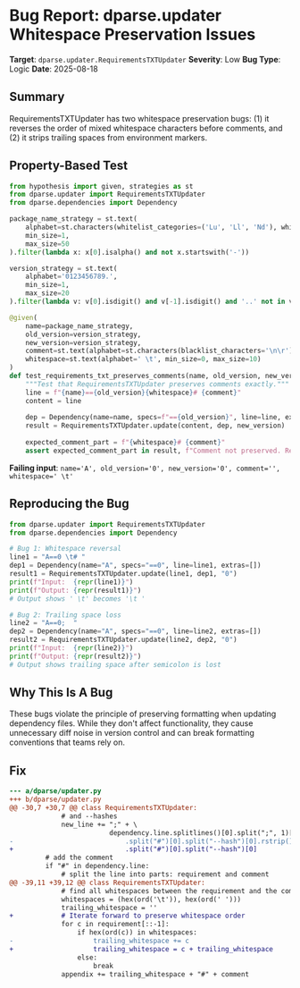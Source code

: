 # Bug Report: dparse.updater Whitespace Preservation Issues

**Target**: `dparse.updater.RequirementsTXTUpdater`
**Severity**: Low
**Bug Type**: Logic
**Date**: 2025-08-18

## Summary

RequirementsTXTUpdater has two whitespace preservation bugs: (1) it reverses the order of mixed whitespace characters before comments, and (2) it strips trailing spaces from environment markers.

## Property-Based Test

```python
from hypothesis import given, strategies as st
from dparse.updater import RequirementsTXTUpdater
from dparse.dependencies import Dependency

package_name_strategy = st.text(
    alphabet=st.characters(whitelist_categories=('Lu', 'Ll', 'Nd'), whitelist_characters='-_.'),
    min_size=1,
    max_size=50
).filter(lambda x: x[0].isalpha() and not x.startswith('-'))

version_strategy = st.text(
    alphabet='0123456789.',
    min_size=1,
    max_size=20
).filter(lambda v: v[0].isdigit() and v[-1].isdigit() and '..' not in v)

@given(
    name=package_name_strategy,
    old_version=version_strategy,
    new_version=version_strategy,
    comment=st.text(alphabet=st.characters(blacklist_characters='\n\r'), min_size=0, max_size=100),
    whitespace=st.text(alphabet=' \t', min_size=0, max_size=10)
)
def test_requirements_txt_preserves_comments(name, old_version, new_version, comment, whitespace):
    """Test that RequirementsTXTUpdater preserves comments exactly."""
    line = f"{name}=={old_version}{whitespace}# {comment}"
    content = line
    
    dep = Dependency(name=name, specs=f"=={old_version}", line=line, extras=[])
    result = RequirementsTXTUpdater.update(content, dep, new_version)
    
    expected_comment_part = f"{whitespace}# {comment}"
    assert expected_comment_part in result, f"Comment not preserved. Result: {result}"
```

**Failing input**: `name='A', old_version='0', new_version='0', comment='', whitespace=' \t'`

## Reproducing the Bug

```python
from dparse.updater import RequirementsTXTUpdater
from dparse.dependencies import Dependency

# Bug 1: Whitespace reversal
line1 = "A==0 \t# "
dep1 = Dependency(name="A", specs="==0", line=line1, extras=[])
result1 = RequirementsTXTUpdater.update(line1, dep1, "0")
print(f"Input:  {repr(line1)}")
print(f"Output: {repr(result1)}")
# Output shows ' \t' becomes '\t '

# Bug 2: Trailing space loss  
line2 = "A==0;  "
dep2 = Dependency(name="A", specs="==0", line=line2, extras=[])
result2 = RequirementsTXTUpdater.update(line2, dep2, "0")
print(f"Input:  {repr(line2)}")
print(f"Output: {repr(result2)}")
# Output shows trailing space after semicolon is lost
```

## Why This Is A Bug

These bugs violate the principle of preserving formatting when updating dependency files. While they don't affect functionality, they cause unnecessary diff noise in version control and can break formatting conventions that teams rely on.

## Fix

```diff
--- a/dparse/updater.py
+++ b/dparse/updater.py
@@ -30,7 +30,7 @@ class RequirementsTXTUpdater:
             # and --hashes
             new_line += ";" + \
                         dependency.line.splitlines()[0].split(";", 1)[1] \
-                            .split("#")[0].split("--hash")[0].rstrip()
+                            .split("#")[0].split("--hash")[0]
         # add the comment
         if "#" in dependency.line:
             # split the line into parts: requirement and comment
@@ -39,11 +39,12 @@ class RequirementsTXTUpdater:
             # find all whitespaces between the requirement and the comment
             whitespaces = (hex(ord('\t')), hex(ord(' ')))
             trailing_whitespace = ''
+            # Iterate forward to preserve whitespace order
             for c in requirement[::-1]:
                 if hex(ord(c)) in whitespaces:
-                    trailing_whitespace += c
+                    trailing_whitespace = c + trailing_whitespace
                 else:
                     break
             appendix += trailing_whitespace + "#" + comment
```